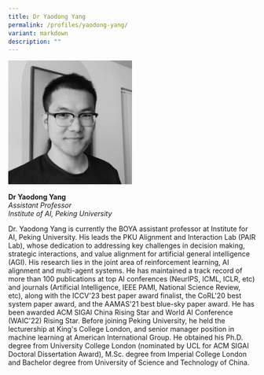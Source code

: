 ```yaml
---
title: Dr Yaodong Yang
permalink: /profiles/yaodong-yang/
variant: markdown
description: ""
---
```

<div style="width:50%"><img src="/images/People/yaodong_yang.jpeg" alt="Dr Yaodong Yang"></div>

**Dr Yaodong Yang**<br>*Assistant Professor*<br>*Institute of AI, Peking University*<br>

Dr. Yaodong Yang is currently the BOYA assistant professor at Institute for AI, Peking University. His leads the PKU Alignment and Interaction Lab (PAIR Lab), whose dedication to addressing key challenges in decision making, strategic interactions, and value alignment for artificial general intelligence (AGI). His research lies in the joint area of reinforcement learning, AI alignment and multi-agent systems. He has maintained a track record of more than 100 publications at top AI conferences (NeurIPS, ICML, ICLR, etc) and journals (Artificial Intelligence, IEEE PAMI, National Science Review, etc), along with the ICCV'23 best paper award finalist, the CoRL'20 best system paper award, and the AAMAS'21 best blue-sky paper award. He has been awarded ACM SIGAI China Rising Star and World AI Conference (WAIC'22) Rising Star. Before joining Peking University, he held the lecturership at King's College London, and senior manager position in machine learning at American International Group.  He obtained his Ph.D. degree from University College London (nominated by UCL for ACM SIGAI Doctoral Dissertation Award), M.Sc. degree from Imperial College London and Bachelor degree from University of Science and Technology of China.